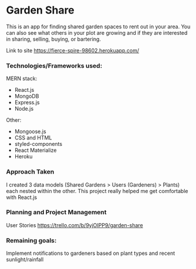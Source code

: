 # Garden Share

This is an app for finding shared garden spaces to rent out in your area. You can also see what others in your plot are growing and if they are interested in sharing, selling, buying, or bartering.

Link to site
https://fierce-spire-98602.herokuapp.com/

### Technologies/Frameworks used:
MERN stack:
- React.js
- MongoDB
- Express.js
- Node.js

Other:
- Mongoose.js
- CSS and HTML
- styled-components
- React Materialize
- Heroku

### Approach Taken
I created 3 data models (Shared Gardens > Users (Gardeners) > Plants) each nested within the other. This project really helped me get comfortable with React.js

### Planning and Project Management
User Stories
https://trello.com/b/9yjOIPP9/garden-share

### Remaining goals:
Implement notifications to gardeners based on plant types and recent sunlight/rainfall

